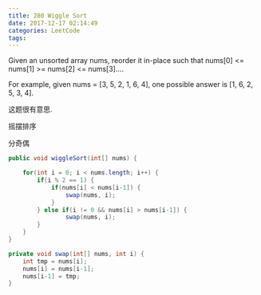 ```yaml
---
title: 280 Wiggle Sort
date: 2017-12-17 02:14:49
categories: LeetCode
tags:
---
```



Given an unsorted array nums, reorder it in-place such that nums[0] <= nums[1] >= nums[2] <= nums[3]....

For example, given nums = [3, 5, 2, 1, 6, 4], one possible answer is [1, 6, 2, 5, 3, 4].


这题很有意思.

摇摆排序

分奇偶

```java
public void wiggleSort(int[] nums) {

    for(int i = 0; i < nums.length; i++) {
        if(i % 2 == 1) {
            if(nums[i] < nums[i-1]) {
                swap(nums, i);
            }
        } else if(i != 0 && nums[i] > nums[i-1]) {
                swap(nums, i);
        }
    }
}

private void swap(int[] nums, int i) {
    int tmp = nums[i];
    nums[i] = nums[i-1];
    nums[i-1] = tmp;
}
```


